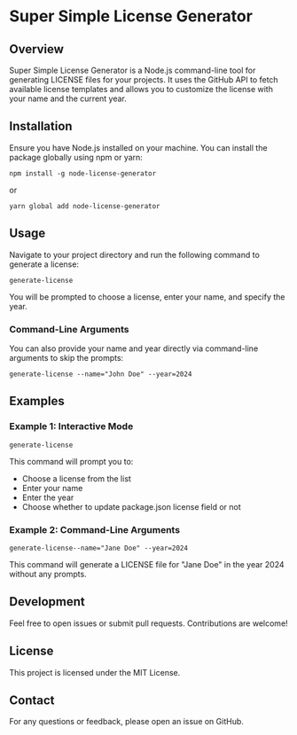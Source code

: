 # Super Simple License Generator

## Overview
Super Simple License Generator is a Node.js command-line tool for generating LICENSE files for your projects. It uses the GitHub API to fetch available license templates and allows you to customize the license with your name and the current year.

## Installation
Ensure you have Node.js installed on your machine. You can install the package globally using npm or yarn:

`npm install -g node-license-generator`

or

`yarn global add node-license-generator`

## Usage
Navigate to your project directory and run the following command to generate a license:

`generate-license`

You will be prompted to choose a license, enter your name, and specify the year.

### Command-Line Arguments
You can also provide your name and year directly via command-line arguments to skip the prompts:

`generate-license --name="John Doe" --year=2024`

## Examples

### Example 1: Interactive Mode
`generate-license`

This command will prompt you to:
- Choose a license from the list
- Enter your name
- Enter the year
- Choose whether to update package.json license field or not

### Example 2: Command-Line Arguments
`generate-license--name="Jane Doe" --year=2024`

This command will generate a LICENSE file for "Jane Doe" in the year 2024 without any prompts.

## Development
Feel free to open issues or submit pull requests. Contributions are welcome!

## License
This project is licensed under the MIT License.

## Contact
For any questions or feedback, please open an issue on GitHub.